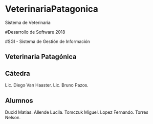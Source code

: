 # VeterinariaPatagonica
Sistema de Veterinaria

#Desarrollo de Software 2018

#SGI - Sistema de Gestión de Información 

## Veterinaria Patagónica

## Cátedra

  Lic. Diego Van Haaster.
  Lic. Bruno Pazos.
  
  
## Alumnos

  Ducid Matias.
  Allende Lucila.
  Tomczuk Miguel.
  Lopez Fernando.
  Torres Nelson.
  

